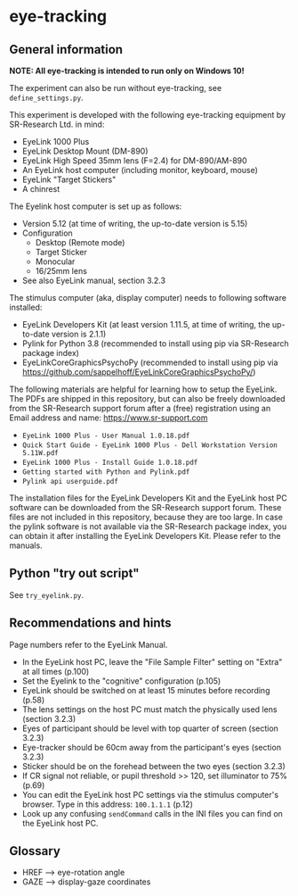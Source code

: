 # eye-tracking

## General information

**NOTE: All eye-tracking is intended to run only on Windows 10!**

The experiment can also be run without eye-tracking, see `define_settings.py`.

This experiment is developed with the following eye-tracking equipment by SR-Research Ltd. in mind:

- EyeLink 1000 Plus
- EyeLink Desktop Mount (DM-890)
- EyeLink High Speed 35mm lens (F=2.4) for DM-890/AM-890
- An EyeLink host computer (including monitor, keyboard, mouse)
- EyeLink "Target Stickers"
- A chinrest

The Eyelink host computer is set up as follows:

- Version 5.12 (at time of writing, the up-to-date version is 5.15)
- Configuration
    - Desktop (Remote mode)
    - Target Sticker
    - Monocular
    - 16/25mm lens
- See also EyeLink manual, section 3.2.3

The stimulus computer (aka, display computer) needs to following software installed:

- EyeLink Developers Kit (at least version 1.11.5, at time of writing, the up-to-date version is 2.1.1)
- Pylink for Python 3.8 (recommended to install using pip via SR-Research package index)
- EyeLinkCoreGraphicsPsychoPy (recommended to install using pip via https://github.com/sappelhoff/EyeLinkCoreGraphicsPsychoPy/)

The following materials are helpful for learning how to setup the EyeLink.
The PDFs are shipped in this repository, but can also be freely downloaded from the
SR-Research support forum after a (free) registration using an Email address and name:
https://www.sr-support.com

- `EyeLink 1000 Plus - User Manual 1.0.18.pdf`
- `Quick Start Guide - EyeLink 1000 Plus - Dell Workstation Version 5.11W.pdf`
- `EyeLink 1000 Plus - Install Guide 1.0.18.pdf`
- `Getting started with Python and Pylink.pdf`
- `Pylink api userguide.pdf`

The installation files for the EyeLink Developers Kit and the EyeLink host PC software can
be downloaded from the SR-Research support forum.
These files are not included in this repository, because they are too large.
In case the pylink software is not available via the SR-Research package index,
you can obtain it after installing the EyeLink Developers Kit.
Please refer to the manuals.

## Python "try out script"

See `try_eyelink.py`.

## Recommendations and hints

Page numbers refer to the EyeLink Manual.

- In the EyeLink host PC, leave the "File Sample Filter" setting on "Extra" at all times (p.100)
- Set the Eyelink to the "cognitive" configuration (p.105)
- EyeLink should be switched on at least 15 minutes before recording (p.58)
- The lens settings on the host PC must match the physically used lens (section 3.2.3)
- Eyes of participant should be level with top quarter of screen (section 3.2.3)
- Eye-tracker should be 60cm away from the participant's eyes (section 3.2.3)
- Sticker should be on the forehead between the two eyes (section 3.2.3)
- If CR signal not reliable, or pupil threshold >> 120, set illuminator to 75% (p.69)
- You can edit the EyeLink host PC settings via the stimulus computer's browser. Type in this address: `100.1.1.1` (p.12)
- Look up any confusing `sendCommand` calls in the INI files you can find on the EyeLink host PC.

## Glossary

- HREF --> eye-rotation angle
- GAZE --> display-gaze coordinates
